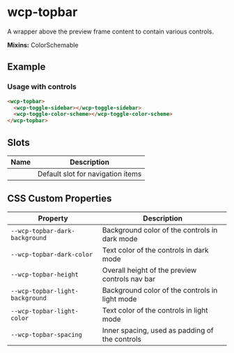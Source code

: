 # wcp-topbar

A wrapper above the preview frame content to contain various controls.

**Mixins:** ColorSchemable

## Example

### Usage with controls

```html
<wcp-topbar>
  <wcp-toggle-sidebar></wcp-toggle-sidebar>
  <wcp-toggle-color-scheme></wcp-toggle-color-scheme>
</wcp-topbar>
```

## Slots

| Name | Description                       |
|------|-----------------------------------|
|      | Default slot for navigation items |

## CSS Custom Properties

| Property                        | Description                                    |
|---------------------------------|------------------------------------------------|
| `--wcp-topbar-dark-background`  | Background color of the controls in dark mode  |
| `--wcp-topbar-dark-color`       | Text color of the controls in dark mode        |
| `--wcp-topbar-height`           | Overall height of the preview controls nav bar |
| `--wcp-topbar-light-background` | Background color of the controls in light mode |
| `--wcp-topbar-light-color`      | Text color of the controls in light mode       |
| `--wcp-topbar-spacing`          | Inner spacing, used as padding of the controls |
